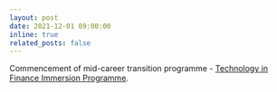 ```yaml
---
layout: post
date: 2021-12-01 09:00:00
inline: true
related_posts: false
---
```


Commencement of mid-career transition programme - [Technology in Finance Immersion Programme](https://www.ibf.org.sg/home/for-individuals/skills-and-jobs-development/career-conversion/tfip).